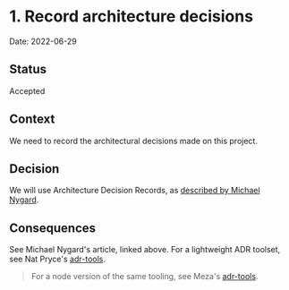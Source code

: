 # 1. Record architecture decisions

Date: 2022-06-29

## Status

Accepted

## Context

We need to record the architectural decisions made on this project.

## Decision

We will use Architecture Decision Records, as [described by Michael Nygard](https://cognitect.com/blog/2011/11/15/documenting-architecture-decisions).

## Consequences

See Michael Nygard's article, linked above.
For a lightweight ADR toolset, see Nat Pryce's [adr-tools](https://github.com/npryce/adr-tools).
> For a node version of the same tooling, see Meza's [adr-tools](https://github.com/meza/adr-tools).
